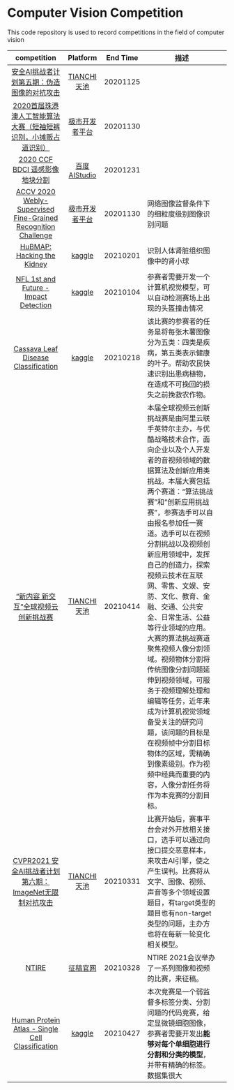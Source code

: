 # Computer Vision Competition


This code repository is used to record competitions in the field of computer vision

|                         competition                          |                           Platform                           | End Time | 描述                                                         |      |
| :----------------------------------------------------------: | :----------------------------------------------------------: | :------: | ------------------------------------------------------------ | ---- |
| [安全AI挑战者计划第五期：伪造图像的对抗攻击](https://tianchi.aliyun.com/competition/entrance/531812/introduction?spm=5176.12281949.1003.4.493e2448czeH4D) |          [TIANCHI天池](https://tianchi.aliyun.com/)          | 20201125 |                                                              |      |
| [2020首届珠港澳人工智能算法大赛（短袖短裤识别，小摊贩占道识别）](https://www.cvmart.net/race/9922/base) |          [极市开发者平台](https://www.cvmart.net/)           | 20201130 |                                                              |      |
| [2020 CCF BDCI 遥感影像地块分割](https://aistudio.baidu.com/aistudio/competition/detail/54) | [百度AIStudio](https://aistudio.baidu.com/aistudio/competition) | 20201231 |                                                              |      |
| [ACCV 2020 Webly-Supervised Fine-Grained Recognition Challenge](https://www.cvmart.net/race/9917/base) |          [极市开发者平台](https://www.cvmart.net/)           | 20201130 | 网络图像监督条件下的细粒度级别图像识别问题                   |      |
| [HuBMAP: Hacking the Kidney](https://www.kaggle.com/c/hubmap-kidney-segmentation/overview) |              [kaggle](https://www.kaggle.com/)               | 20210201 | 识别人体肾脏组织图像中的肾小球                               |      |
| [NFL 1st and Future - Impact Detection](https://www.kaggle.com/c/nfl-impact-detection/overview) |              [kaggle](https://www.kaggle.com/)               | 20210104 | 参赛者需要开发一个计算机视觉模型，可以自动检测赛场上出现的头盔撞击情况 |      |
| [Cassava Leaf Disease Classification](https://www.kaggle.com/c/cassava-leaf-disease-classification/) |              [kaggle](https://www.kaggle.com/)               | 20210218 | 该比赛的参赛者的任务是将每张木薯图像分为五类：四类是疾病，第五类表示健康的叶子。帮助农民快速识别出患病植物，在造成不可挽回的损失之前挽救农作物。 |      |
| [“新内容 新交互”全球视频云创新挑战赛](https://tianchi.aliyun.com/competition/entrance/531873/introduction) |          [TIANCHI天池](https://tianchi.aliyun.com/)          | 20210414 | 本届全球视频云创新挑战赛是由阿里云联手英特尔主办，与优酷战略技术合作，面向企业以及个人开发者的音视频领域的数据算法及创新应用类挑战。本届大赛包括两个赛道：“算法挑战赛”和“创新应用挑战赛”，参赛选手可以自由报名参加任一赛道。选手可以在视频分割挑战以及视频创新应用领域中，发挥自己的创造力，探索视频云技术在互联网、零售、文娱、安防、文化、教育、金融、交通、公共安全、日常生活、公益等行业领域的应用。<br/>大赛的算法挑战赛道聚焦视频人像分割领域。视频物体分割将传统图像分割问题延伸到视频领域，可服务于视频理解处理和编辑等任务，近年来成为计算机视觉领域备受关注的研究问题，该问题的目标是在视频帧中分割目标物体的区域，需精确到像素级别。作为视频中经典而重要的内容，人像分割任务将作为本竞赛的分割目标。 |      |
| [CVPR2021 安全AI挑战者计划第六期：ImageNet无限制对抗攻击](https://s.alibaba.com/challenge) |          [TIANCHI天池](https://tianchi.aliyun.com/)          | 20210331 | 比赛开始后，赛事平台会对外开放相关接口，选手可以通过向接口提交恶意样本，来攻击AI引擎，使之产生误判。比赛将从文字、图像、视频、声音等多个领域设置题目，有target类型的题目也有non-target类型的问题，主办方也将在每新一轮变化相关模型。 |      |
|     [NTIRE](https://data.vision.ee.ethz.ch/cvl/ntire21/)     |   [征稿官网](https://data.vision.ee.ethz.ch/cvl/ntire21/)    | 20210328 | NTIRE 2021会议举办了一系列图像和视频的比赛，来征稿。         |      |
| [Human Protein Atlas - Single Cell Classification](https://www.kaggle.com/c/hpa-single-cell-image-classification) |              [kaggle](https://www.kaggle.com/)               | 20210427 | 本次竞赛是一个弱监督多标签分类、分割问题的代码竞赛，给定显微镜细胞图像，参赛者需要开发出**能够对每个单细胞进行分割和分类的模型**，并带有精确的标签。<br/>数据集很大 |      |





